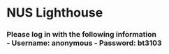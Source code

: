# NUS Lighthouse

<h3> Please log in with the following information <br/>
- Username: anonymous
- Password: bt3103

